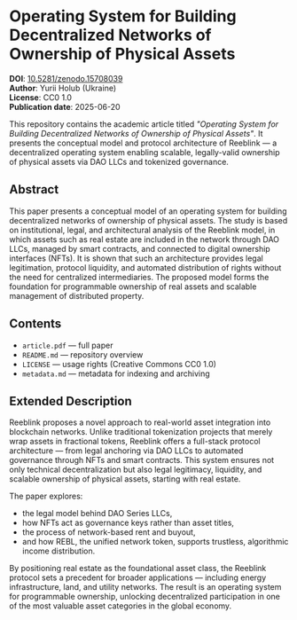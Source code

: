 # Operating System for Building Decentralized Networks of Ownership of Physical Assets

**DOI**: [10.5281/zenodo.15708039](https://doi.org/10.5281/zenodo.15708039)  
**Author**: Yurii Holub (Ukraine)  
**License**: CC0 1.0  
**Publication date**: 2025-06-20

This repository contains the academic article titled *"Operating System for Building Decentralized Networks of Ownership of Physical Assets"*. It presents the conceptual model and protocol architecture of Reeblink — a decentralized operating system enabling scalable, legally-valid ownership of physical assets via DAO LLCs and tokenized governance.

## Abstract
This paper presents a conceptual model of an operating system for building decentralized networks of ownership of physical assets. The study is based on institutional, legal, and architectural analysis of the Reeblink model, in which assets such as real estate are included in the network through DAO LLCs, managed by smart contracts, and connected to digital ownership interfaces (NFTs). It is shown that such an architecture provides legal legitimation, protocol liquidity, and automated distribution of rights without the need for centralized intermediaries. The proposed model forms the foundation for programmable ownership of real assets and scalable management of distributed property.

## Contents
- `article.pdf` — full paper
- `README.md` — repository overview
- `LICENSE` — usage rights (Creative Commons CC0 1.0)
- `metadata.md` — metadata for indexing and archiving

## Extended Description

Reeblink proposes a novel approach to real-world asset integration into blockchain networks. Unlike traditional tokenization projects that merely wrap assets in fractional tokens, Reeblink offers a full-stack protocol architecture — from legal anchoring via DAO LLCs to automated governance through NFTs and smart contracts. This system ensures not only technical decentralization but also legal legitimacy, liquidity, and scalable ownership of physical assets, starting with real estate.

The paper explores:
- the legal model behind DAO Series LLCs,
- how NFTs act as governance keys rather than asset titles,
- the process of network-based rent and buyout,
- and how REBL, the unified network token, supports trustless, algorithmic income distribution.

By positioning real estate as the foundational asset class, the Reeblink protocol sets a precedent for broader applications — including energy infrastructure, land, and utility networks. The result is an operating system for programmable ownership, unlocking decentralized participation in one of the most valuable asset categories in the global economy.
